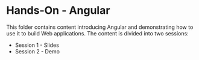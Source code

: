 # Hands-On - Angular

This folder contains content introducing Angular and demonstrating how to use it to build Web applications. The content is divided into two sessions:

- Session 1 - Slides
- Session 2 - Demo